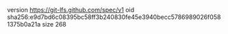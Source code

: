 version https://git-lfs.github.com/spec/v1
oid sha256:e9d7bd6c08395bc58ff3b240830fe45e3940becc5786989026f0581375b0a21a
size 268
